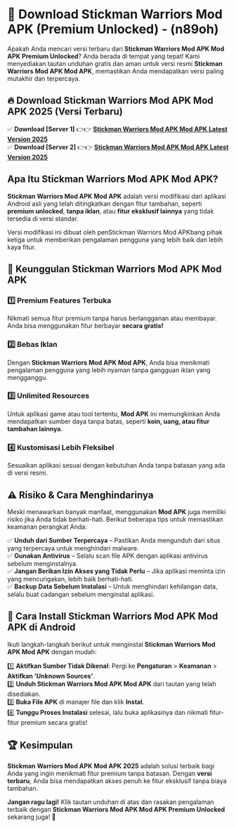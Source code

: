 

# 🎯 Download Stickman Warriors Mod APK (Premium Unlocked) -  (n89oh) 

Apakah Anda mencari versi terbaru dari **Stickman Warriors Mod APK Mod APK Premium Unlocked**? Anda berada di tempat yang tepat! Kami menyediakan tautan unduhan gratis dan aman untuk versi resmi **Stickman Warriors Mod APK Mod APK**, memastikan Anda mendapatkan versi paling mutakhir dan terpercaya.

## 🔥 Download Stickman Warriors Mod APK Mod APK 2025 (Versi Terbaru)

✅ **Download [Server 1]** 👉👉 [**Stickman Warriors Mod APK Mod APK Latest Version 2025**](https://apkcomod.com?title=Stickman_Warriors_Mod_APK)  
✅ **Download [Server 2]** 👉👉 [**Stickman Warriors Mod APK Mod APK Latest Version 2025**](https://apkcomod.com?title=Stickman_Warriors_Mod_APK)  

## Apa Itu Stickman Warriors Mod APK Mod APK?

**Stickman Warriors Mod APK Mod APK** adalah versi modifikasi dari aplikasi Android asli yang telah ditingkatkan dengan fitur tambahan, seperti **premium unlocked**, **tanpa iklan**, atau **fitur eksklusif lainnya** yang tidak tersedia di versi standar.

Versi modifikasi ini dibuat oleh penStickman Warriors Mod APKbang pihak ketiga untuk memberikan pengalaman pengguna yang lebih baik dan lebih kaya fitur.

## 🎯 Keunggulan Stickman Warriors Mod APK Mod APK

### 1️⃣ Premium Features Terbuka
Nikmati semua fitur premium tanpa harus berlangganan atau membayar. Anda bisa menggunakan fitur berbayar **secara gratis!**

### 2️⃣ Bebas Iklan
Dengan **Stickman Warriors Mod APK Mod APK**, Anda bisa menikmati pengalaman pengguna yang lebih nyaman tanpa gangguan iklan yang mengganggu.

### 3️⃣ Unlimited Resources
Untuk aplikasi game atau tool tertentu, **Mod APK** ini memungkinkan Anda mendapatkan sumber daya tanpa batas, seperti **koin, uang, atau fitur tambahan lainnya**.

### 4️⃣ Kustomisasi Lebih Fleksibel
Sesuaikan aplikasi sesuai dengan kebutuhan Anda tanpa batasan yang ada di versi resmi.

## ⚠️ Risiko & Cara Menghindarinya

Meski menawarkan banyak manfaat, menggunakan **Mod APK** juga memiliki risiko jika Anda tidak berhati-hati. Berikut beberapa tips untuk memastikan keamanan perangkat Anda:

✅ **Unduh dari Sumber Terpercaya** – Pastikan Anda mengunduh dari situs yang terpercaya untuk menghindari malware.  
✅ **Gunakan Antivirus** – Selalu scan file APK dengan aplikasi antivirus sebelum menginstalnya.  
✅ **Jangan Berikan Izin Akses yang Tidak Perlu** – Jika aplikasi meminta izin yang mencurigakan, lebih baik berhati-hati.  
✅ **Backup Data Sebelum Instalasi** – Untuk menghindari kehilangan data, selalu buat cadangan sebelum menginstal aplikasi.

## 📌 Cara Install Stickman Warriors Mod APK Mod APK di Android

Ikuti langkah-langkah berikut untuk menginstal **Stickman Warriors Mod APK Mod APK** dengan mudah:

1️⃣ **Aktifkan Sumber Tidak Dikenal**: Pergi ke **Pengaturan** > **Keamanan** > **Aktifkan 'Unknown Sources'**.  
2️⃣ **Unduh Stickman Warriors Mod APK Mod APK** dari tautan yang telah disediakan.  
3️⃣ **Buka File APK** di manajer file dan klik **Instal**.  
4️⃣ **Tunggu Proses Instalasi** selesai, lalu buka aplikasinya dan nikmati fitur-fitur premium secara gratis!

## 🏆 Kesimpulan

**Stickman Warriors Mod APK Mod APK 2025** adalah solusi terbaik bagi Anda yang ingin menikmati fitur premium tanpa batasan. Dengan **versi terbaru**, Anda bisa mendapatkan akses penuh ke fitur eksklusif tanpa biaya tambahan.

**Jangan ragu lagi!** Klik tautan unduhan di atas dan rasakan pengalaman terbaik dengan **Stickman Warriors Mod APK Mod APK Premium Unlocked** sekarang juga! 🚀


